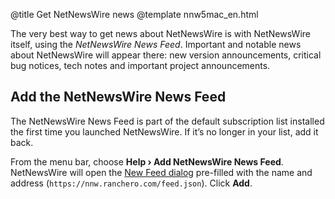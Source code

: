@title Get NetNewsWire news
@template nnw5mac_en.html

The very best way to get news about NetNewsWire is with NetNewsWire itself, using the *NetNewsWire News Feed*. Important and notable news about NetNewsWire will appear there: new version announcements, critical bug notices, tech notes and important project announcements.


Add the NetNewsWire News Feed
-----------------------------

The NetNewsWire News Feed is part of the default subscription list installed the first time you launched NetNewsWire. If it’s no longer in your list, add it back.

From the menu bar, choose **Help › Add NetNewsWire News Feed**. NetNewsWire will open the [New Feed dialog](adding-feeds) pre-filled with the name and address (`https://nnw.ranchero.com/feed.json`). Click **Add**.
